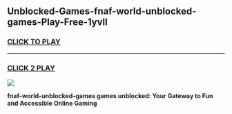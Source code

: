 
## Unblocked-Games-fnaf-world-unblocked-games-Play-Free-1yvll
<h3>
<a href="https://premium76.site?title=fnaf-world-unblocked-games&ref=09A">CLICK TO PLAY</a></h3>
<hr>

<h3>
<a href="https://premium76.site?title=fnaf-world-unblocked-games&ref=09A">CLICK 2 PLAY</a>
  
</h3>

<a href="https://premium76.site?title=fnaf-world-unblocked-games&ref=09A"><img src="https://clearcache.store/games.png"></a>


**fnaf-world-unblocked-games games unblocked: Your Gateway to Fun and Accessible Online Gaming**
